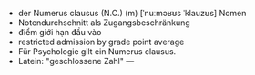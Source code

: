 - der Numerus clausus (N.C.) (m)	[ˈnuːməʁʊs ˈklauzʊs]	Nomen
- Notendurchschnitt als Zugangsbeschränkung
- điểm giới hạn đầu vào
- restricted admission by grade point average
- Für Psychologie gilt ein Numerus clausus.
- Latein: "geschlossene Zahl"	—
